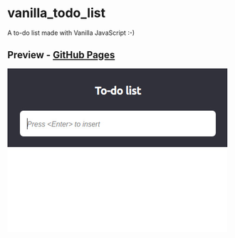 # vanilla_todo_list
A to-do list made with Vanilla JavaScript :-)

## Preview - [GitHub Pages](https://paulohbsimoes.github.io/vanilla_todo_list/)
![To-do list preview](./assets/preview.jpg)

